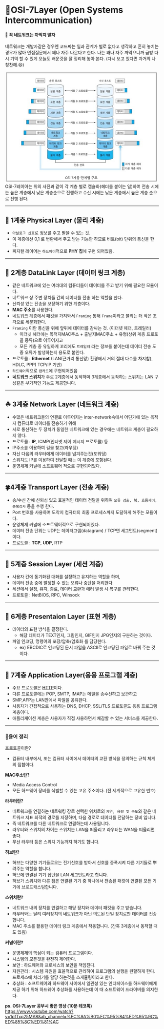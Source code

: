 # 📡OSI-7Layer (Open Systems Intercommunication)

#### 🧐 꼭 네트워크는 까먹지 말자
네트워크는 개발자같은 경우엔 코드짜는 일과 관계가 별로 없다고 생각하고 흔히 놓치는 경우가 많아 면접질문에서 꽤나 자주 나온다고 한다. 나는 꽤나 자주 까먹으니까 금방 다시 기억 할 수 있게 오늘도 배운것을 잘 정리해 놓아 본다. (다시 보고 있다면 과거의 나 칭찬해.😆)


![OSI7계층구조.png](OSI7계층구조.png)
OSI-7레이어는 위의 사진과 같이 각 계층 별로 캡슐화(헤더를 붙이는 일)하여 전송 시에는 높은 계층에서 낮은 계층순으로 진행하고 수신 시에는 낮은 계층에서 높은 계층 순으로 진행 된다.  

---

## 🌳 1계층 Physical Layer (물리 계층)

* `아날로그 신호`로 정보를 주고 받을 수 있는 것.
* 이 계층에선 0,1 로 변환해서 주고 받는 기능만 하므로 비트(bit) 단위의 통신을 한다.
* 피지컬 레이어는 `하드웨어`적으로 **PHY 칩**에 구현 되어있음.

---

## 🌱 2계층  DataLink Layer (데이터 링크 계층)

* 같은 네트워크에 있는 여러대의 컴퓨터들이 데이터를 주고 받기 위해 필요한 모듈이다.
* 네트워크 상 주변 장치들 간의 데이터를 전송 하는 역할을 한다.
* 신뢰성 있는 전송을 보장하기 위한 계층이다.
* **MAC 주소**를 사용한다.
* 네트워크 계층에서 패킷을 가져와서 `Framing` 통해 `Frame`이라고 불리는 더 작은 조각으로 세분화한다.
* `Framing` 이란 통신을 위해 앞뒤에 데이터를 감싸는 것. (이더넷 헤더, 트레일러)
	* 이더넷 헤더에는 목적지MAC주소 + 출발지MAC주소 + 유형(상위 계층 프로토콜 종류)으로 이루어지고
	* 모든 계층 중 유일하게 꼬리에도 `트레일러` 라는 정보를 붙이는데 데이터 전송 도중 오류가 발생하는지 용도로 붙인다.
* 프로토콜 : **Ethernet** (LAN(근거리 통신망) 환경에서 거의 절대 다수를 차지함), HDLC, PPP( TCP/IP 기반)
* `하드웨어`적으로 `랜카드`에 구현되어있음
* **네트워크 스위치**가 주로 2계층에서 동작하며 3계층에서 동작하는 스위치는 LAN 구성같은 부가적인 기능도 제공합니다.

---

## ☘ 3계층  Network Layer (네트워크 계층)

* 수많은 네트워크들의 연결로 이루어지는 inter-network속에서 어딘가에 있는 목적지 컴퓨터로 데이터를 전송하기 위해
* 서로 통신하는 두 장치가 동일한 네트워크에 있는 경우에는 네트워크 계층이 필요하지 않다.
* 프로토콜 : **IP**, ICMP(인터넷 제어 메시지 프로토콜) 등
* IP주소를 이용하여 길을 찾고(라우팅)
* 자신 다음의 라우터에게 데이터를 넘겨주는것(포워딩)
* 스위치도 IP를 이용하여 전달할 때는 이 계층에 포함된다.
* 운영체제 커널에 소프트웨어 적으로 구현되어있다.

---

## 🍀4계층 Transport Layer (전송 계층)

* 송/수신 간에 신뢰성 있고 효율적인 데이터 전달을 위하여 `오류 검출, 복, 흐름제어, 중복검사` 등을 수행 한다.
* Port 번호를 사용하여 도착지 컴퓨터의 최종 프로세스까지 도달하게 해주는 모듈이다.
* 운영체제 커널에 소프트웨어적으로 구현되어있다.
* 데이터 전송 단위는 UDP는 데이터그램(datagram) /  TCP면 세그먼트(segment) 이다.
* 프로토콜 : **TCP**, **UDP**, RTP 
  
---

## 🌿 5계층 Session Layer (세션 계층)

* 사용자 간에 동기화된 대화를 설정하고 유지하는 역할을 하며,
* 데이터 전송 중에 발생할 수 있는 오류나 중단을 처리한다.
* 세션에서 설정, 유지, 종료, 데이터 교환과 에러 발생 시 복구를 관리한다.
* 프로토콜 : NetBIOS, RPC, Winsock

---

## 🌴 6계층 Presentaion Layer (표현 계층)

* 데이터의 표현 방식을 결정한다.
	* 해당 데이터가 TEXT인지, 그림인지, GIF인지 JPG인지의 구분하는 것이다.
* 파일 인코딩, 명령어의 포장/압축/암호화 를 담당한다.
	* ex) EBCDIC로 인코딩된 문서 파일을 ASCII로 인코딩된 파일로 바꿔 주는 것이다.

---

## 🍒 7계층  Application Layer(응용 프로그램 계층)
* 주요 프로토콜은 [HTTP](https://www.cloudflare.com/learning/ddos/glossary/hypertext-transfer-protocol-http/)이다.
* 다른 프로토콜에는 POP, SMTP, IMAP는 메일을 송수신하고 보관하고
* SMP,AFP는 LAN안에서 파일을 공유한다.
* 사용자가 간접적으로 사용하는 DNS, DHCP, SSL/TLS 프로토콜도 응용 프로그램 계층이다.
* 애플리케이션 계층은 사용자가 직접 사용하면서 체감할 수 있는 서비스를 제공한다.

---

### 🎈용어 정리
프로토콜이란?
* 컴퓨터 내부에서, 또는 컴퓨터 사이에서 데이터의 교환 방식을 정의하는 규칙 체계의 집합이다.  

**MAC주소란?**  
* Media Access Control  
* 모든 하드웨어 장비를 식별할 수 있는 고유 주소이다. (전 세계적으로 고유한 번호)  

**라우터란?**  
* 네트워크를 연결하는 네트워킹 장로 선택한 위치로의 `지연, 용량 및 속도`와 같은 네트워크 지표 최적의 경로를 지정하며, 다음 경로로 데이터를 전달하는 장비 입니다.  
* 즉 네트워크를 다른 네트워크로 연결하는데 사용됩니다.
* 라우터와 스위치의 차이는 스위치는 LAN을 떠올리고 라우터는 WAN을 떠올리면 좋다.
* 무선 라우터 등은 스위치 기능까지 하기도 합니다.

**허브란?**
- 허브는 다양한 기기들로오는 전기신호를 받아서 신호를 증폭시켜 다른 기기들로 뿌려주는 역할을 합니다.
- 허브에 연결된 기기 집단을 LAN 세그먼트라고 합니다.
- 허브가 스위치와 다른 점은 연결된 기기 중 하나에서 전송된 패킷이 연결된 모든 기기에 브로드캐스팅합니다.

**스위치란?**  
* 네트워크 내의 장치를 연결하고 해당 장치와 데이터 패킷을 주고 받습니다.  
* 라우터와는 달리 여러장치의 네트워크가 아닌 의도된 단일 장치로만 데이터를 전송합니다. 
* MAC 주소를 활용한 데이터 링크 계층에서 작동합니다. (간혹 3계층에서 동작할 때도 있음)

**커널이란?**  
* 운영체제의 핵심이 되는 컴퓨터 프로그램이다.  
* 시스템의 모든것을 완전히 제어한다.  
* 보안 : 하드웨어와 프로세스의 보안을 책임진다.  
* 자원관리 : 시스템 자원을 효율적으로 관리하여 프로그램의 실행을 원할하게 한다. 프로세스에 처리기를 할당 하는것을 스케쥴링이라고 한다.  
* 추상화 : 소프트웨어와 하드웨어 사이에서 일관성 있는 인터페이스를 하드웨어에게 제공 하기 위해 하드웨어 추상화를 사용하는데 이 때 소프트웨어 드라이버를 의지한다.   

**ps. OSI-7Layer 공부시 좋은 영상 (10분 테코톡)**  
https://www.youtube.com/watch?v=1pfTxp25MA8&ab_channel=%EC%9A%B0%EC%95%84%ED%95%9C%ED%85%8C%ED%81%AC








